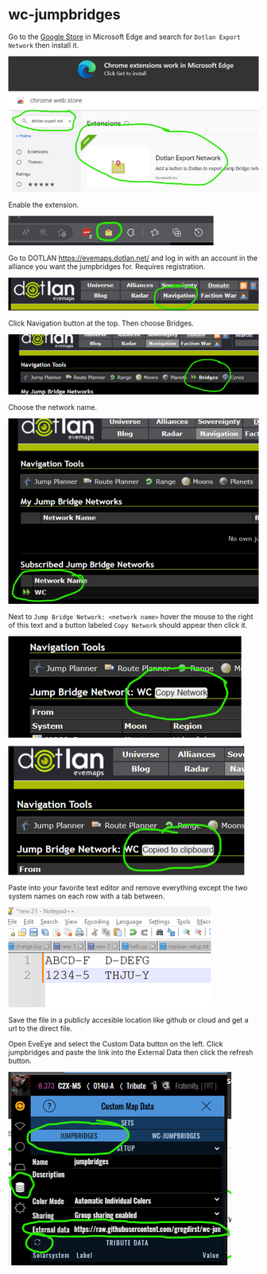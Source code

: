 # wc-jumpbridges

Go to the [Google Store](https://chrome.google.com/webstore/category/extensions) in Microsoft Edge and search for `Dotlan Export Network` then install it.

![Get Extension](images/Screenshot%20-%20search%20extension.png)

Enable the extension.

![Extention Button](images/Screenshot%20-%20extension%20button.png)

Go to DOTLAN https://evemaps.dotlan.net/ and log in with an account in the alliance you want the jumpbridges for. Requires registration.

![Home Page](images/Screenshot%20-%20navigation.png)

Click Navigation button at the top. Then choose Bridges.

![Bridges](images/Screenshot%20-%20bridges.png)

Choose the network name.

![Network Name](images/Screenshot%20-%20network%20name.png)

Next to `Jump Bridge Network: <network name>` hover the mouse to the right of this text and a button labeled `Copy Network` should appear then click it.

![Hover for the button](images/Screenshot%20-%20hover.png)

![Copied to clipboard](images/Screenshot%20-%20copied%20to%20clipboard.png)

Paste into your favorite text editor and remove everything except the two system names on each row with a tab between.

![Data Format Example](images/Screenshot%20-%20data%20format%20example.png)

Save the file in a publicly accesible location like github or cloud and get a url to the direct file.

Open EveEye and select the Custom Data button on the left. Click jumpbridges and paste the link into the External Data then click the refresh button.

![EveEye](images/Screenshot%20-%20eve%20eye.png)
